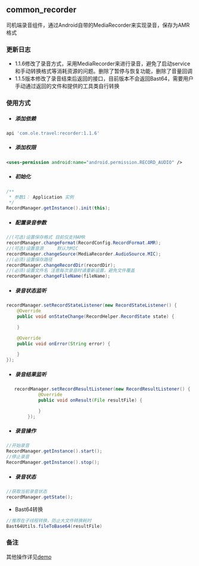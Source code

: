 ## **common_recorder**

司机端录音组件，通过Android自带的MediaRecorder来实现录音，保存为AMR格式

### 更新日志

- 1.1.6修改了录音方式，采用MediaRecorder来进行录音，避免了启动service和手动转换格式等消耗资源的问题。删除了暂停与恢复功能，删除了音量回调
- 1.1.5版本修改了录音结束后返回的接口，目前版本不会返回Bast64，需要用户手动通过返回的文件和提供的工具类自行转换

### 使用方式

- ##### 添加依赖

```groovy
api 'com.ole.travel:recorder:1.1.6'
```

- ##### 添加权限

```xml
<uses-permission android:name="android.permission.RECORD_AUDIO" />
```

- ##### 初始化

```java
/**
 * 参数1： Application 实例
 */
RecordManager.getInstance().init(this);
```

- ##### 配置录音参数


```java
//(可选)设置保存格式 目前仅支持AMR
recordManager.changeFormat(RecordConfig.RecordFormat.AMR);
//(可选)设置音源     默认为MIC
recordManager.changeSource(MediaRecorder.AudioSource.MIC);
//(必须)设置保存路径
recordManager.changeRecordDir(recordDir);
//(必须)设置文件名 注意每次录音时请重新设置，避免文件覆盖
recordManager.changeFileName(fileName);
```

- ##### 录音状态监听

```java
recordManager.setRecordStateListener(new RecordStateListener() {
    @Override
    public void onStateChange(RecordHelper.RecordState state) {

    }

    @Override
    public void onError(String error) {

    }
});
```

- ##### 录音结果监听

```java
   recordManager.setRecordResultListener(new RecordResultListener() {
            @Override
            public void onResult(File resultFile) {

            }
        });
```

- ##### 录音操作

```java
//开始录音
RecordManager.getInstance().start();
//停止录音
RecordManager.getInstance().stop();
```

- ##### 录音状态

```java
//获取当前录音状态
recordManager.getState();
```
- Bast64转换

```java
//推荐在子线程转换，防止大文件转换耗时
Bast64Utils.fileToBase64(resultFile)
```

### 备注

其他操作详见[demo](https://gitlab.olafuwu.com/ole-terminal/ole-arc/android/common_recorder)